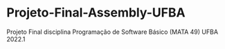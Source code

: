 # Projeto-Final-Assembly-UFBA
Projeto Final disciplina Programação de Software Básico (MATA 49) UFBA 2022.1
